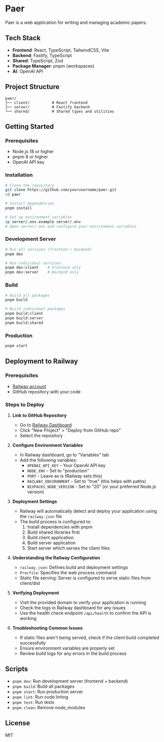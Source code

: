 # Paer

Paer is a web application for writing and managing academic papers.

## Tech Stack

- **Frontend**: React, TypeScript, TailwindCSS, Vite
- **Backend**: Fastify, TypeScript
- **Shared**: TypeScript, Zod
- **Package Manager**: pnpm (workspaces)
- **AI**: OpenAI API

## Project Structure

```
paer/
├── client/          # React frontend
├── server/          # Fastify backend
└── shared/          # Shared types and utilities
```

## Getting Started

### Prerequisites

- Node.js 18 or higher
- pnpm 8 or higher
- OpenAI API key

### Installation

```bash
# Clone the repository
git clone https://github.com/yourusername/paer.git
cd paer

# Install dependencies
pnpm install

# Set up environment variables
cp server/.env.example server/.env
# Open server/.env and configure your environment variables
```

### Development Server

```bash
# Run all services (frontend + backend)
pnpm dev

# Run individual services
pnpm dev:client    # Frontend only
pnpm dev:server    # Backend only
```

### Build

```bash
# Build all packages
pnpm build

# Build individual packages
pnpm build:client
pnpm build:server
pnpm build:shared
```

### Production

```bash
pnpm start
```

## Deployment to Railway

### Prerequisites

- [Railway account](https://railway.app/)
- GitHub repository with your code

### Steps to Deploy

1. **Link to GitHub Repository**

   - Go to [Railway Dashboard](https://railway.app/dashboard)
   - Click "New Project" > "Deploy from GitHub repo"
   - Select the repository

2. **Configure Environment Variables**

   - In Railway dashboard, go to "Variables" tab
   - Add the following variables:
     - `OPENAI_API_KEY` - Your OpenAI API key
     - `NODE_ENV` - Set to "production"
     - `PORT` - Leave as is (Railway sets this)
     - `RAILWAY_ENVIRONMENT` - Set to "true" (this helps with paths)
     - `NIXPACKS_NODE_VERSION` - Set to "20" (or your preferred Node.js version)

3. **Deployment Settings**

   - Railway will automatically detect and deploy your application using the `railway.json` file
   - The build process is configured to:
     1. Install dependencies with pnpm
     2. Build shared libraries first
     3. Build client application
     4. Build server application
     5. Start server which serves the client files

4. **Understanding the Railway Configuration**

   - `railway.json`: Defines build and deployment settings
   - `Procfile`: Specifies the web process command
   - Static file serving: Server is configured to serve static files from client/dist

5. **Verifying Deployment**

   - Visit the provided domain to verify your application is running
   - Check the logs in Railway dashboard for any issues
   - Use the health check endpoint `/api/health` to confirm the API is working

6. **Troubleshooting Common Issues**
   - If static files aren't being served, check if the client build completed successfully
   - Ensure environment variables are properly set
   - Review build logs for any errors in the build process

## Scripts

- `pnpm dev`: Run development server (frontend + backend)
- `pnpm build`: Build all packages
- `pnpm start`: Run production server
- `pnpm lint`: Run code linting
- `pnpm test`: Run tests
- `pnpm clean`: Remove node_modules

## License

MIT
